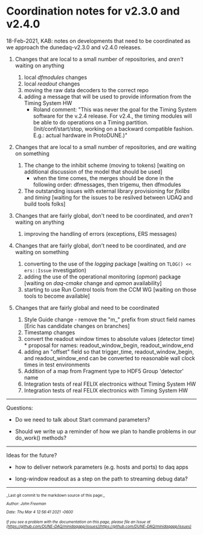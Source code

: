# Coordination notes for v2.3.0 and v2.4.0
18-Feb-2021, KAB: notes on developments that need to be coordinated as we approach the dunedaq-v2.3.0 and v2.4.0 releases.



1. Changes that are local to a small number of repositories, and *aren't* waiting on anything

    1. local _dfmodules_ changes
    1. local _readout_ changes
    1. moving the raw data decoders to the correct repo
    1. adding a message that will be used to provide information from the Timing System HW
        * Roland comment:  "This was never the goal for the Timing System software for the v.2.4 release. 
For v2.4., the timing modules will be able to do operations on a Timing partition. (Init/conf/start/stop, working on a backward compatible fashion. E.g.: actual hardware in ProtoDUNE.)"



1. Changes that are local to a small number of repositories, and *are* waiting on something

    1. The change to the inhibit scheme (moving to tokens) [waiting on additional discussion of the model that should be used]
        * when the time comes, the merges should be done in the following order:  dfmessages, then trigemu, then dfmodules
    1. The outstanding issues with external library provisioning for _flxlibs_ and _timing_ [waiting for the issues to be resilved between UDAQ and build tools folks]



1. Changes that are fairly global, don't need to be coordinated, and *aren't* waiting on anything

    1. improving the handling of errors (exceptions, ERS messages)



1. Changes that are fairly global, don't need to be coordinated, and *are* waiting on something

    1. converting to the use of the _logging_ package [waiting on `TLOG() << ers::Issue` investigation)
    1. adding the use of the operational monitoring (_opmon_) package [waiting on _daq-cmake_ change and _opmon_ availability]
    1. starting to use Run Control tools from the CCM WG [waiting on those tools to become available]



1. Changes that are fairly global and need to be coordinated

    1. Style Guide change - remove the "m_" prefix from struct field names [Eric has candidate changes on branches]
    1. Timestamp changes
      1. convert the readout window times to absolute values (detector time)
        * proposal for names:  readout_window_begin, readout_window_end
      1. adding an "offset" field so that trigger_time, readout_window_begin, and readout_window_end can be converted to reasonable wall clock times in test environments
    1. Addition of a map from Fragment type to HDF5 Group 'detector' name
    1. Integration tests of real FELIX electronics without Timing System HW
    1. Integration tests of real FELIX electronics with Timing System HW


***

Questions:


* Do we need to talk about Start command parameters?

* Should we write up a reminder of how we plan to handle problems in our do_work() methods?


***

Ideas for the future?


* how to deliver network parameters (e.g. hosts and ports) to daq apps

* long-window readout as a step on the path to streaming debug data?

-----

<font size="1">
_Last git commit to the markdown source of this page:_


_Author: John Freeman_

_Date: Thu Mar 4 12:56:41 2021 -0600_

_If you see a problem with the documentation on this page, please file an Issue at [https://github.com/DUNE-DAQ/minidaqapp/issues](https://github.com/DUNE-DAQ/minidaqapp/issues)_
</font>
